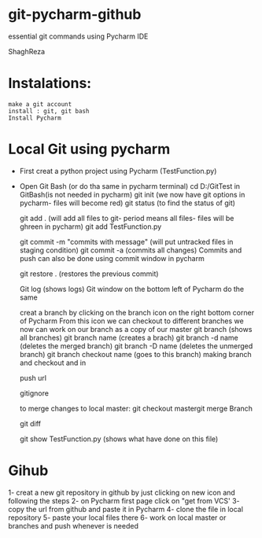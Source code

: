 # git-pycharm-github
essential git commands using Pycharm IDE


ShaghReza



# Instalations:
	make a git account
	install : git, git bash
	Install Pycharm




# Local Git using pycharm 
- First creat a python project using Pycharm (TestFunction.py)
- Open Git Bash (or do tha same in pycharm terminal)
  cd D:/GitTest in GitBash(is not needed in pycharm)
  git init (we now have git options in pycharm- files will become red)
  git status (to find the status of git)

  git add . (will add all files to git- period means all files- files will be ghreen in pycharm)
  git add TestFunction.py
  
  git commit -m "commits with message" (will put untracked files in staging condition)
  git commit -a (commits all changes)
  Commits and push can also be done using commit window in pycharm


  git restore . (restores the previous commit)
  
  Git log (shows logs)
  Git window on the bottom left of Pycharm do the same
  
  creat a branch by clicking on the branch icon on the right bottom corner of Pycharm
  From this icon we can checkout to different branches
  we now can work on our branch as a copy of our master
  git branch (shows all branches)
  git branch name (creates a brach)
  git branch -d name (deletes the merged branch)
  git branch -D name (deletes the unmerged branch)
  git branch checkout name (goes to this branch)
  making branch and checkout and in

  push url
  
  gitignore
  
  to merge changes to local master:
  git checkout mastergit merge Branch
  
  git diff
  
  git show TestFunction.py (shows what have done on this file)


# Gihub
1- creat a new git repository in github by just clicking on new icon and following the steps
2- on Pycharm first page click on "get from VCS'
3- copy the url from github and paste it in Pycharm
4- clone the file in local repository
5- paste your local files there
6- work on local master or branches and push whenever is needed
